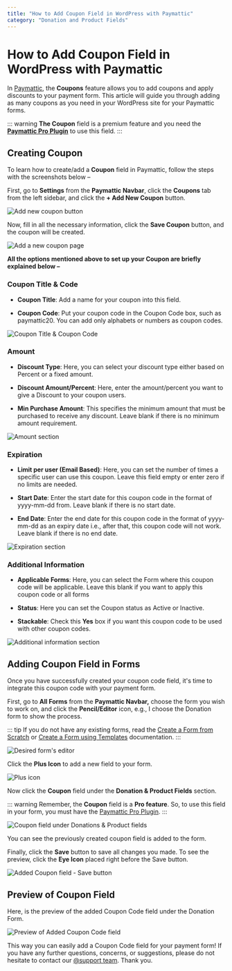 ```yaml
---
title: "How to Add Coupon Field in WordPress with Paymattic"
category: "Donation and Product Fields"
---
```

# How to Add Coupon Field in WordPress with Paymattic

In [Paymattic](https://paymattic.com/), the **Coupons** feature allows you to add coupons and apply discounts to your payment form. This article will guide you through adding as many coupons as you need in your WordPress site for your Paymattic forms.

::: warning
**The Coupon** field is a premium feature and you need the [**Paymattic Pro Plugin**](./how-to-install-and-activate-paymattic-in-wordpress.md#1-toc-title) to use this field.
:::

## Creating Coupon

To learn how to create/add a **Coupon** field in Paymattic, follow the steps with the screenshots below – 

First, go to **Settings** from the **Paymattic Navbar**, click the **Coupons** tab from the left sidebar, and click the **+ Add New Coupon** button. 

![Add new coupon button](../public/images/donation-and-product-fields/how-to-add-coupon-field-in-wordpress-with-paymattic/Add-new-coupon-button-scaled.webp)

Now, fill in all the necessary information, click the **Save Coupon** button, and the coupon will be created.

![Add a new coupon page](../public/images/donation-and-product-fields/how-to-add-coupon-field-in-wordpress-with-paymattic/Ad-a-new-coupon-page.webp)

**All the options mentioned above to set up your Coupon are briefly explained below –**

### Coupon Title & Code

- **Coupon Title**: Add a name for your coupon into this field. 

- **Coupon Code**: Put your coupon code in the Coupon Code box, such as paymattic20. You can add only alphabets or numbers as coupon codes. 

![Coupon Title & Coupon Code](../public/images/donation-and-product-fields/how-to-add-coupon-field-in-wordpress-with-paymattic/Coupon-Title-Coupon-Code-.webp)

### Amount

- **Discount Type**: Here, you can select your discount type either based on Percent or a fixed amount.

- **Discount Amount/Percent**: Here, enter the amount/percent you want to give a Discount to your coupon users.

- **Min Purchase Amount**: This specifies the minimum amount that must be purchased to receive any discount. Leave blank if there is no minimum amount requirement.

![Amount section](../public/images/donation-and-product-fields/how-to-add-coupon-field-in-wordpress-with-paymattic/Amount-section.webp)

### Expiration

- **Limit per user (Email Based)**: Here, you can set the number of times a specific user can use this coupon. Leave this field empty or enter zero if no limits are needed.

- **Start Date**: Enter the start date for this coupon code in the format of yyyy-mm-dd from. Leave blank if there is no start date.

- **End Date**: Enter the end date for this coupon code in the format of yyyy-mm-dd as an expiry date i.e., after that, this coupon code will not work. Leave blank if there is no end date. 

![Expiration section](../public/images/donation-and-product-fields/how-to-add-coupon-field-in-wordpress-with-paymattic/Expiration-section.webp)

### Additional Information 

- **Applicable Forms**: Here, you can select the Form where this coupon code will be applicable. Leave this blank if you want to apply this coupon code or all forms

- **Status**: Here you can set the Coupon status as Active or Inactive.

- **Stackable**: Check this **Yes** box if you want this coupon code to be used with other coupon codes.

![Additional information section](../public/images/donation-and-product-fields/how-to-add-coupon-field-in-wordpress-with-paymattic/Additional-information-section.webp)

## Adding Coupon Field in Forms

Once you have successfully created your coupon code field, it's time to integrate this coupon code with your payment form.

First, go to **All Forms** from the **Paymattic Navbar,** choose the form you wish to work on, and click the **Pencil/Editor** icon, e.g., I choose the Donation form to show the process.

::: tip
If you do not have any existing forms, read the [Create a Form from Scratch](./how-to-create-a-form-from-scratch-with-paymattic.md) or [Create a Form using Templates](./simple-form-templates.md) documentation.
:::

![Desired form's editor](../public/images/donation-and-product-fields/how-to-add-coupon-field-in-wordpress-with-paymattic/Desired-forms-editor-scaled.webp)

Click the **Plus Icon** to add a new field to your form.

![Plus icon](../public/images/donation-and-product-fields/how-to-add-coupon-field-in-wordpress-with-paymattic/Plus-icon.webp)

Now click the **Coupon** field under the **Donation & Product Fields** section.

::: warning
Remember, the **Coupon** field is a **Pro feature**. So, to use this field in your form, you must have the [Paymattic Pro Plugin](./how-to-install-and-activate-paymattic-in-wordpress.md).
:::

![Coupon field under Donations & Product fields](../public/images/donation-and-product-fields/how-to-add-coupon-field-in-wordpress-with-paymattic/Coupon-field-under-Donations-Product-fields.webp)

You can see the previously created coupon field is added to the form.

Finally, click the **Save** button to save all changes you made.
To see the preview, click the **Eye Icon** placed right before the Save button.

![Added Coupon field - Save button](../public/images/donation-and-product-fields/how-to-add-coupon-field-in-wordpress-with-paymattic/Added-Coupon-field-Save-button.webp)

## Preview of Coupon Field

Here, is the preview of the added Coupon Code field under the Donation Form.

![Preview of Added Coupon Code field](../public/images/donation-and-product-fields/how-to-add-coupon-field-in-wordpress-with-paymattic/Preview-of-Added-Coupon-Code-field-.webp)

This way you can easily add a Coupon Code field for your payment form!
If you have any further questions, concerns, or suggestions, please do not hesitate to contact our [@support team](https://wpmanageninja.com/support-tickets/). Thank you.